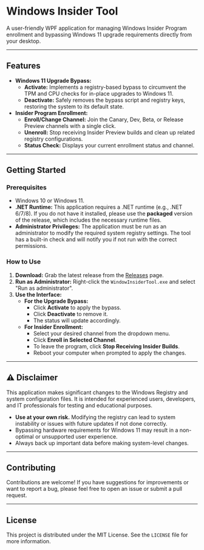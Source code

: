# Windows Insider Tool

A user-friendly WPF application for managing Windows Insider Program enrollment and bypassing Windows 11 upgrade requirements directly from your desktop.

---

## Features
* **Windows 11 Upgrade Bypass:**
    * **Activate:** Implements a registry-based bypass to circumvent the TPM and CPU checks for in-place upgrades to Windows 11.
    * **Deactivate:** Safely removes the bypass script and registry keys, restoring the system to its default state.
* **Insider Program Enrollment:**
    * **Enroll/Change Channel:** Join the Canary, Dev, Beta, or Release Preview channels with a single click.
    * **Unenroll:** Stop receiving Insider Preview builds and clean up related registry configurations.
    * **Status Check:** Displays your current enrollment status and channel.
---

## Getting Started

### Prerequisites

* Windows 10 or Windows 11.
* **.NET Runtime:** This application requires a .NET runtime (e.g., .NET 6/7/8). If you do not have it installed, please use the **packaged** version of the release, which includes the necessary runtime files.
* **Administrator Privileges:** The application must be run as an administrator to modify the required system registry settings. The tool has a built-in check and will notify you if not run with the correct permissions.

### How to Use

1.  **Download:** Grab the latest release from the [Releases](https://github.com/phalchanouksa/WindowsInsiderTools/releases) page.
2.  **Run as Administrator:** Right-click the `WindowInsiderTool.exe` and select "Run as administrator".
3.  **Use the Interface:**
    * **For the Upgrade Bypass:**
        * Click **Activate** to apply the bypass.
        * Click **Deactivate** to remove it.
        * The status will update accordingly.
    * **For Insider Enrollment:**
        * Select your desired channel from the dropdown menu.
        * Click **Enroll in Selected Channel**.
        * To leave the program, click **Stop Receiving Insider Builds**.
        * Reboot your computer when prompted to apply the changes.

---

## ⚠️ Disclaimer

This application makes significant changes to the Windows Registry and system configuration files. It is intended for experienced users, developers, and IT professionals for testing and educational purposes.

* **Use at your own risk.** Modifying the registry can lead to system instability or issues with future updates if not done correctly.
* Bypassing hardware requirements for Windows 11 may result in a non-optimal or unsupported user experience.
* Always back up important data before making system-level changes.

---

## Contributing

Contributions are welcome! If you have suggestions for improvements or want to report a bug, please feel free to open an issue or submit a pull request.

---

## License

This project is distributed under the MIT License. See the `LICENSE` file for more information.

